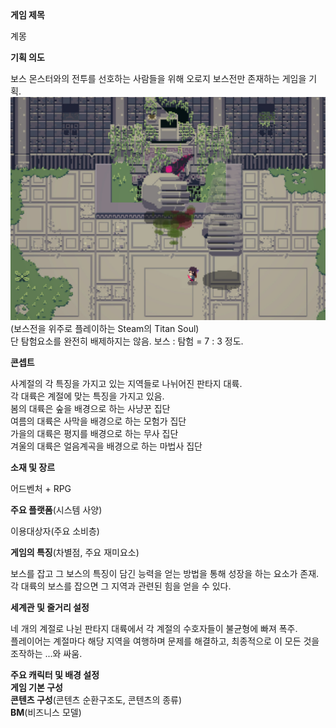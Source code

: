 <summary><b>게임 제목</b></summary>

계몽

<summary><b>기획 의도</b></summary>

보스 몬스터와의 전투를 선호하는 사람들을 위해 오로지 보스전만 존재하는 게임을 기획. <br>
![Titan Soul](./images/Titan_Soul.png)<br>
(보스전을 위주로 플레이하는 Steam의 Titan Soul)<br>
단 탐험요소를 완전히 배제하지는 않음. 보스 : 탐험 = 7 : 3 정도.

<summary><b>콘셉트</b></summary>

사계절의 각 특징을 가지고 있는 지역들로 나뉘어진 판타지 대륙.<br>
각 대륙은 계절에 맞는 특징을 가지고 있음.<br>
봄의 대륙은 숲을 배경으로 하는 사냥꾼 집단 <br>
여름의 대륙은 사막을 배경으로 하는 모험가 집단 <br>
가을의 대륙은 평지를 배경으로 하는 무사 집단 <br>
겨울의 대륙은 얼음계곡을 배경으로 하는 마법사 집단

<summary><b>소재 및 장르</b></summary>

어드벤처 + RPG

<summary><b>주요 플랫폼</b>(시스템 사양)</summary>

이용대상자(주요 소비층)

<summary><b>게임의 특징</b>(차별점, 주요 재미요소)</summary>

보스를 잡고 그 보스의 특징이 담긴 능력을 얻는 방법을 통해 성장을 하는 요소가 존재.<br>
각 대륙의 보스를 잡으면 그 지역과 관련된 힘을 얻을 수 있다.

<summary><b>세계관 및 줄거리 설정</b></summary>

네 개의 계절로 나뉜 판타지 대륙에서 각 계절의 수호자들이 불균형에 빠져 폭주.<br>
플레이어는 계절마다 해당 지역을 여행하며 문제를 해결하고, 최종적으로 이 모든 것을 조작하는 ...와 싸움.

<summary><b>주요 캐릭터 및 배경 설정</b></summary>



<summary><b>게임 기본 구성</b></summary>

<summary><b>콘텐츠 구성</b>(콘텐츠 순환구조도, 콘텐츠의 종류)</summary>

<summary><b>BM</b>(비즈니스 모델)</summary>

